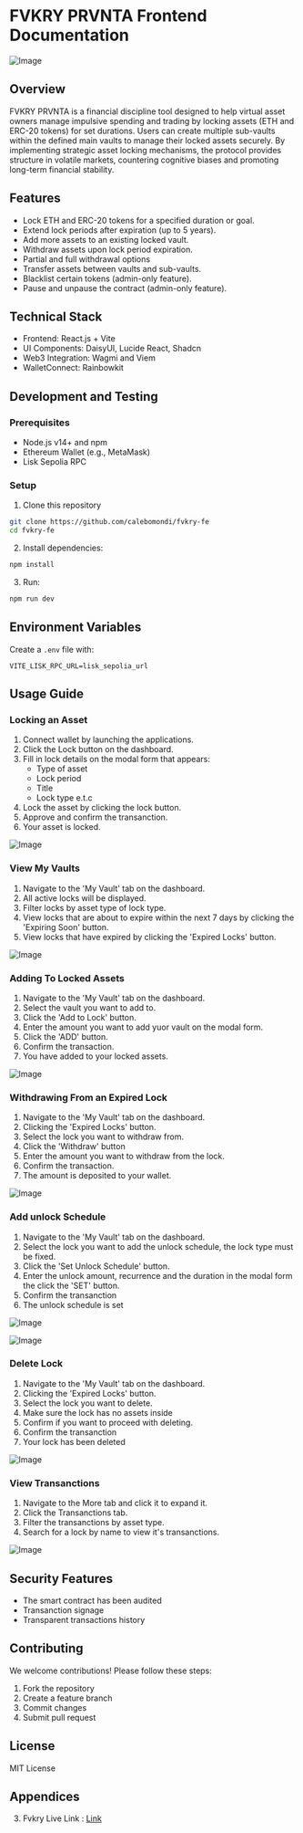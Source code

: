 # FVKRY PRVNTA Frontend Documentation

![Image](https://github.com/user-attachments/assets/3c2c4103-4b09-42d8-ba34-564477195e25)

## Overview
FVKRY PRVNTA is a financial discipline tool designed to help virtual asset owners manage impulsive spending and trading by locking assets (ETH and ERC-20 tokens) for set durations. Users can create multiple sub-vaults within the defined main vaults to manage their locked assets securely. By implementing strategic asset locking mechanisms, the protocol provides structure in volatile markets, countering cognitive biases and promoting long-term financial stability.

## Features
- Lock ETH and ERC-20 tokens for a specified duration or goal.
- Extend lock periods after expiration (up to 5 years).
- Add more assets to an existing locked vault.
- Withdraw assets upon lock period expiration.
- Partial and full withdrawal options
- Transfer assets between vaults and sub-vaults.
- Blacklist certain tokens (admin-only feature).
- Pause and unpause the contract (admin-only feature).

## Technical Stack
- Frontend: React.js + Vite
- UI Components: DaisyUI, Lucide React, Shadcn
- Web3 Integration: Wagmi and Viem
- WalletConnect: Rainbowkit

## Development and Testing

### Prerequisites
- Node.js v14+ and npm
- Ethereum Wallet (e.g., MetaMask)
- Lisk Sepolia RPC

### Setup

1. Clone this repository
```bash
git clone https://github.com/calebomondi/fvkry-fe
cd fvkry-fe
```

2. Install dependencies:
```bash
npm install
```

3. Run:
```bash
npm run dev
```

## Environment Variables
Create a `.env` file with:
```
VITE_LISK_RPC_URL=lisk_sepolia_url
```

## Usage Guide

### Locking an Asset
1. Connect wallet by launching the applications.
2. Click the Lock button on the dashboard.
3. Fill in lock details on the modal form that appears:
   - Type of asset
   - Lock period
   - Title
   - Lock type e.t.c
4. Lock the asset by clicking the lock button.
5. Approve and confirm the transanction.
6. Your asset is locked.

![Image](https://github.com/user-attachments/assets/78522a49-a2bb-45f3-884f-b8ac2a67e823)


### View My Vaults
1. Navigate to the 'My Vault' tab on the dashboard.
2. All active locks will be displayed.
3. Filter locks by asset type of lock type.
4. View locks that are about to expire within the next 7 days by clicking the 'Expiring Soon' button.
5. View locks that have expired by clicking the 'Expired Locks' button.

![Image](https://github.com/user-attachments/assets/59a7cea4-7000-42a9-b50f-49985a118150)

### Adding To Locked Assets
1. Navigate to the 'My Vault' tab on the dashboard.
2. Select the vault you want to add to.
3. Click the 'Add to Lock' button.
4. Enter the amount you want to add yuor vault on the modal form.
5. Click the 'ADD' button.
6. Confirm the transaction.
7. You have added to your locked assets.

![Image](https://github.com/user-attachments/assets/2596c5cc-1730-425e-9ba0-f99fa1a193be)

### Withdrawing From an Expired Lock
1. Navigate to the 'My Vault' tab on the dashboard.
2. Clicking the 'Expired Locks' button.
3. Select the lock you want to withdraw from.
4. Click the 'Withdraw' button
5. Enter the amount you want to withdraw from the lock.
6. Confirm the transaction.
7. The amount is deposited to your wallet.

![Image](https://github.com/user-attachments/assets/e8cefdea-d7b3-436e-8a09-88fd4915fc47)

### Add unlock Schedule
1. Navigate to the 'My Vault' tab on the dashboard.
2. Select the lock you want to add the unlock schedule, the lock type must be fixed.
3. Click the 'Set Unlock Schedule' button.
4. Enter the unlock amount, recurrence and the duration in the modal form the click the 'SET' button.
5. Confirm the transanction
6. The unlock schedule is set

![Image](https://github.com/user-attachments/assets/64a50aaa-e477-462a-beef-a06823326c55)

![Image](https://github.com/user-attachments/assets/8cea91db-3778-47bd-9756-ad97d5f93996)

### Delete Lock
1. Navigate to the 'My Vault' tab on the dashboard.
2. Clicking the 'Expired Locks' button.
3. Select the lock you want to delete.
4. Make sure the lock has no assets inside
5. Confirm if you want to proceed with deleting.
6. Confirm the transanction
7. Your lock has been deleted

![Image](https://github.com/user-attachments/assets/0faa31d2-5938-4912-b064-b36f4960702a)

### View Transanctions
1. Navigate to the More tab and click it to expand it.
2. Click the Transanctions tab.
3. Filter the transanctions by asset type.
4. Search for a lock by name to view it's transanctions.

![Image](https://github.com/user-attachments/assets/fda31f83-7f6d-4fc6-83b2-5368788c8e91)

## Security Features
- The smart contract has been audited
- Transanction signage
- Transparent transactions history

## Contributing
We welcome contributions! Please follow these steps:
1. Fork the repository
2. Create a feature branch
3. Commit changes
4. Submit pull request

## License
MIT License

## Appendices
3. Fvkry Live Link : [Link](https://fvkry.vercel.app/)